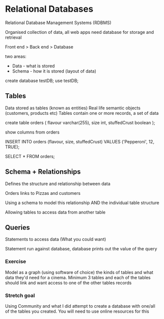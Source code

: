# Relational Databases

Relational Database Management Systems (RDBMS)

Organised collection of data, all web apps need database for storage and retrieval

Front end > Back end > Database

two areas:
- Data - what is stored
- Schema - how it is stored (layout of data)

create database testDB;
use testDB;

## Tables

Data stored as tables (known as entities)
Real life semantic objects (customers, products etc)
Tables contain one or more records, a set of data

create table orders (
    flavour varchar(255),
    size int,
    stuffedCrust boolean
);

show columns from orders

INSERT INTO orders (flavour, size, stuffedCrust)
VALUES ('Pepperoni', 12, TRUE);

SELECT * FROM orders; 

## Schema + Relationships

Defines the structure and relationship between data

Orders links to Pizzas and customers

Using a schema to model this relationship AND the individual table structure

Allowing tables to access data from another table

## Queries

Statements to access data (What you could want)

Statement run against database, database prints out the value of the query

### Exercise

Model as a graph (using software of choice) the kinds of tables and what data they'd need for a cinema. 
Minimum 3 tables and each of the tables should link and want access to one of the other tables records

### Stretch goal 
Using Community and what I did attempt to create a database with one/all of the tables you created. You will need to use online resources for this



